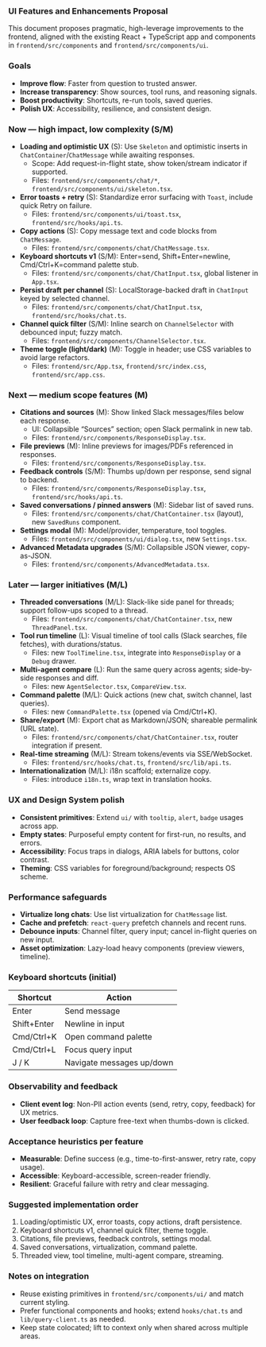 ### UI Features and Enhancements Proposal

This document proposes pragmatic, high-leverage improvements to the frontend, aligned with the existing React + TypeScript app and components in `frontend/src/components` and `frontend/src/components/ui`.

### Goals
- **Improve flow**: Faster from question to trusted answer.
- **Increase transparency**: Show sources, tool runs, and reasoning signals.
- **Boost productivity**: Shortcuts, re-run tools, saved queries.
- **Polish UX**: Accessibility, resilience, and consistent design.

### Now — high impact, low complexity (S/M)
- **Loading and optimistic UX** (S): Use `Skeleton` and optimistic inserts in `ChatContainer`/`ChatMessage` while awaiting responses.
  - Scope: Add request-in-flight state, show token/stream indicator if supported.
  - Files: `frontend/src/components/chat/*`, `frontend/src/components/ui/skeleton.tsx`.
- **Error toasts + retry** (S): Standardize error surfacing with `Toast`, include quick Retry on failure.
  - Files: `frontend/src/components/ui/toast.tsx`, `frontend/src/hooks/api.ts`.
- **Copy actions** (S): Copy message text and code blocks from `ChatMessage`.
  - Files: `frontend/src/components/chat/ChatMessage.tsx`.
- **Keyboard shortcuts v1** (S/M): Enter=send, Shift+Enter=newline, Cmd/Ctrl+K=command palette stub.
  - Files: `frontend/src/components/chat/ChatInput.tsx`, global listener in `App.tsx`.
- **Persist draft per channel** (S): LocalStorage-backed draft in `ChatInput` keyed by selected channel.
  - Files: `frontend/src/components/chat/ChatInput.tsx`, `frontend/src/hooks/chat.ts`.
- **Channel quick filter** (S/M): Inline search on `ChannelSelector` with debounced input; fuzzy match.
  - Files: `frontend/src/components/ChannelSelector.tsx`.
- **Theme toggle (light/dark)** (M): Toggle in header; use CSS variables to avoid large refactors.
  - Files: `frontend/src/App.tsx`, `frontend/src/index.css`, `frontend/src/app.css`.

### Next — medium scope features (M)
- **Citations and sources** (M): Show linked Slack messages/files below each response.
  - UI: Collapsible “Sources” section; open Slack permalink in new tab.
  - Files: `frontend/src/components/ResponseDisplay.tsx`.
- **File previews** (M): Inline previews for images/PDFs referenced in responses.
  - Files: `frontend/src/components/ResponseDisplay.tsx`.
- **Feedback controls** (S/M): Thumbs up/down per response, send signal to backend.
  - Files: `frontend/src/components/ResponseDisplay.tsx`, `frontend/src/hooks/api.ts`.
- **Saved conversations / pinned answers** (M): Sidebar list of saved runs.
  - Files: `frontend/src/components/chat/ChatContainer.tsx` (layout), new `SavedRuns` component.
- **Settings modal** (M): Model/provider, temperature, tool toggles.
  - Files: `frontend/src/components/ui/dialog.tsx`, new `Settings.tsx`.
- **Advanced Metadata upgrades** (S/M): Collapsible JSON viewer, copy-as-JSON.
  - Files: `frontend/src/components/AdvancedMetadata.tsx`.

### Later — larger initiatives (M/L)
- **Threaded conversations** (M/L): Slack-like side panel for threads; support follow-ups scoped to a thread.
  - Files: `frontend/src/components/chat/ChatContainer.tsx`, new `ThreadPanel.tsx`.
- **Tool run timeline** (L): Visual timeline of tool calls (Slack searches, file fetches), with durations/status.
  - Files: new `ToolTimeline.tsx`, integrate into `ResponseDisplay` or a `Debug` drawer.
- **Multi-agent compare** (L): Run the same query across agents; side-by-side responses and diff.
  - Files: new `AgentSelector.tsx`, `CompareView.tsx`.
- **Command palette** (M/L): Quick actions (new chat, switch channel, last queries).
  - Files: new `CommandPalette.tsx` (opened via Cmd/Ctrl+K).
- **Share/export** (M): Export chat as Markdown/JSON; shareable permalink (URL state).
  - Files: `frontend/src/components/chat/ChatContainer.tsx`, router integration if present.
- **Real-time streaming** (M/L): Stream tokens/events via SSE/WebSocket.
  - Files: `frontend/src/hooks/chat.ts`, `frontend/src/lib/api.ts`.
- **Internationalization** (M/L): i18n scaffold; externalize copy.
  - Files: introduce `i18n.ts`, wrap text in translation hooks.

### UX and Design System polish
- **Consistent primitives**: Extend `ui/` with `tooltip`, `alert`, `badge` usages across app.
- **Empty states**: Purposeful empty content for first-run, no results, and errors.
- **Accessibility**: Focus traps in dialogs, ARIA labels for buttons, color contrast.
- **Theming**: CSS variables for foreground/background; respects OS scheme.

### Performance safeguards
- **Virtualize long chats**: Use list virtualization for `ChatMessage` list.
- **Cache and prefetch**: `react-query` prefetch channels and recent runs.
- **Debounce inputs**: Channel filter, query input; cancel in-flight queries on new input.
- **Asset optimization**: Lazy-load heavy components (preview viewers, timeline).

### Keyboard shortcuts (initial)
| Shortcut | Action |
|---|---|
| Enter | Send message |
| Shift+Enter | Newline in input |
| Cmd/Ctrl+K | Open command palette |
| Cmd/Ctrl+L | Focus query input |
| J / K | Navigate messages up/down |

### Observability and feedback
- **Client event log**: Non-PII action events (send, retry, copy, feedback) for UX metrics.
- **User feedback loop**: Capture free-text when thumbs-down is clicked.

### Acceptance heuristics per feature
- **Measurable**: Define success (e.g., time-to-first-answer, retry rate, copy usage).
- **Accessible**: Keyboard-accessible, screen-reader friendly.
- **Resilient**: Graceful failure with retry and clear messaging.

### Suggested implementation order
1) Loading/optimistic UX, error toasts, copy actions, draft persistence.
2) Keyboard shortcuts v1, channel quick filter, theme toggle.
3) Citations, file previews, feedback controls, settings modal.
4) Saved conversations, virtualization, command palette.
5) Threaded view, tool timeline, multi-agent compare, streaming.

### Notes on integration
- Reuse existing primitives in `frontend/src/components/ui/` and match current styling.
- Prefer functional components and hooks; extend `hooks/chat.ts` and `lib/query-client.ts` as needed.
- Keep state colocated; lift to context only when shared across multiple areas.


